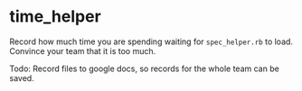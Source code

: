 time_helper
===========
Record how much time you are spending waiting for `spec_helper.rb` to load.  Convince your team that it is too much.

Todo: Record files to google docs, so records for the whole team can be saved.
